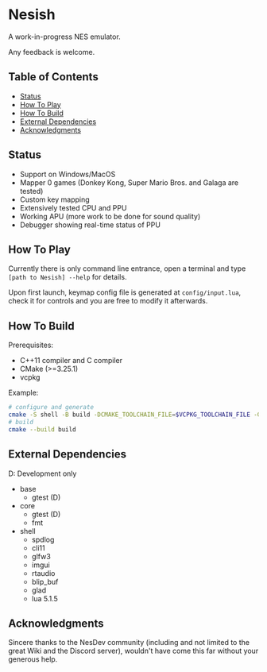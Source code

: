 # Nesish

A work-in-progress NES emulator.

Any feedback is welcome.

## Table of Contents

- [Status](#status)
- [How To Play](#how-to-play)
- [How To Build](#how-to-build)
- [External Dependencies](#external-dependencies)
- [Acknowledgments](#acknowledgments)

## Status

- Support on Windows/MacOS
- Mapper 0 games (Donkey Kong, Super Mario Bros. and Galaga are tested)
- Custom key mapping
- Extensively tested CPU and PPU
- Working APU (more work to be done for sound quality)
- Debugger showing real-time status of PPU

## How To Play

Currently there is only command line entrance, open a terminal and type `[path to Nesish] --help` for details.

Upon first launch, keymap config file is generated at `config/input.lua`, check it for controls and you are free to modify it afterwards.

## How To Build

Prerequisites:

- C++11 compiler and C compiler
- CMake (>=3.25.1)
- vcpkg

Example:

```bash
# configure and generate
cmake -S shell -B build -DCMAKE_TOOLCHAIN_FILE=$VCPKG_TOOLCHAIN_FILE -GNinja -DCMAKE_BUILD_TYPE=Release
# build
cmake --build build
```

## External Dependencies

D: Development only

- base
  - gtest (D)
- core
  - gtest (D)
  - fmt
- shell
  - spdlog
  - cli11
  - glfw3
  - imgui
  - rtaudio
  - blip_buf
  - glad
  - lua 5.1.5

## Acknowledgments

Sincere thanks to the NesDev community (including and not limited to the great Wiki and the Discord server), wouldn't have come this far without your generous help.
